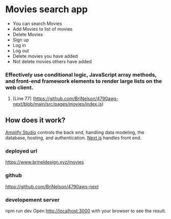 # Movies search app
* You can search Movies
* Add Movies to list of movies
* Delete Movies 
* Sign up
* Log in 
* Log out
* Delete movies you have added
* Not delete movies others have added
  

### Effectively use conditional logic, JavaScript array methods, and front-end framework elements to render large lists on the web client.
1. [Line 77] (https://github.com/BriNelson/4790aws-next/blob/main/src/pages/movies/index.js)



## How does it work?
[Amplify Studio](https://aws.amazon.com/amplify/studio/) controls the back end, handling data modeling, the database, hosting, and authentication.
[Next.js](https://nextjs.org/) handles front end.



### deployed url
https://www.brineldesign.xyz/movies

### github
https://github.com/BriNelson/4790aws-next


### developement server
npm run dev
Open [http://localhost:3000](http://localhost:3000) with your browser to see the result.


